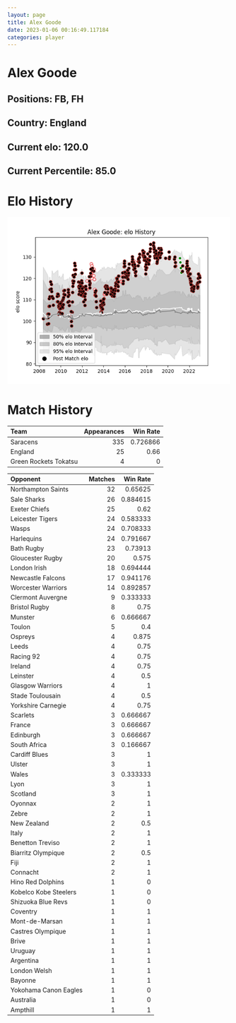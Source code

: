 ```yaml
---  
layout: page  
title: Alex Goode  
date: 2023-01-06 00:16:49.117184  
categories: player  
---
```

# Alex Goode

## Positions: FB, FH

## Country: England

## Current elo: 120.0

## Current Percentile: 85.0

# Elo History


![elo history](history_AlexGoode.png)
# Match History


| Team                  |   Appearances |   Win Rate |
|:----------------------|--------------:|-----------:|
| Saracens              |           335 |   0.726866 |
| England               |            25 |   0.66     |
| Green Rockets Tokatsu |             4 |   0        |

| Opponent              |   Matches |   Win Rate |
|:----------------------|----------:|-----------:|
| Northampton Saints    |        32 |   0.65625  |
| Sale Sharks           |        26 |   0.884615 |
| Exeter Chiefs         |        25 |   0.62     |
| Leicester Tigers      |        24 |   0.583333 |
| Wasps                 |        24 |   0.708333 |
| Harlequins            |        24 |   0.791667 |
| Bath Rugby            |        23 |   0.73913  |
| Gloucester Rugby      |        20 |   0.575    |
| London Irish          |        18 |   0.694444 |
| Newcastle Falcons     |        17 |   0.941176 |
| Worcester Warriors    |        14 |   0.892857 |
| Clermont Auvergne     |         9 |   0.333333 |
| Bristol Rugby         |         8 |   0.75     |
| Munster               |         6 |   0.666667 |
| Toulon                |         5 |   0.4      |
| Ospreys               |         4 |   0.875    |
| Leeds                 |         4 |   0.75     |
| Racing 92             |         4 |   0.75     |
| Ireland               |         4 |   0.75     |
| Leinster              |         4 |   0.5      |
| Glasgow Warriors      |         4 |   1        |
| Stade Toulousain      |         4 |   0.5      |
| Yorkshire Carnegie    |         4 |   0.75     |
| Scarlets              |         3 |   0.666667 |
| France                |         3 |   0.666667 |
| Edinburgh             |         3 |   0.666667 |
| South Africa          |         3 |   0.166667 |
| Cardiff Blues         |         3 |   1        |
| Ulster                |         3 |   1        |
| Wales                 |         3 |   0.333333 |
| Lyon                  |         3 |   1        |
| Scotland              |         3 |   1        |
| Oyonnax               |         2 |   1        |
| Zebre                 |         2 |   1        |
| New Zealand           |         2 |   0.5      |
| Italy                 |         2 |   1        |
| Benetton Treviso      |         2 |   1        |
| Biarritz Olympique    |         2 |   0.5      |
| Fiji                  |         2 |   1        |
| Connacht              |         2 |   1        |
| Hino Red Dolphins     |         1 |   0        |
| Kobelco Kobe Steelers |         1 |   0        |
| Shizuoka Blue Revs    |         1 |   0        |
| Coventry              |         1 |   1        |
| Mont-de-Marsan        |         1 |   1        |
| Castres Olympique     |         1 |   1        |
| Brive                 |         1 |   1        |
| Uruguay               |         1 |   1        |
| Argentina             |         1 |   1        |
| London Welsh          |         1 |   1        |
| Bayonne               |         1 |   1        |
| Yokohama Canon Eagles |         1 |   0        |
| Australia             |         1 |   0        |
| Ampthill              |         1 |   1        |